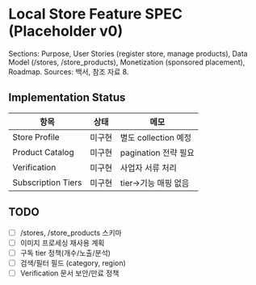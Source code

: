 # Local Store Feature SPEC (Placeholder v0)

Sections: Purpose, User Stories (register store, manage products), Data Model (/stores, /store_products), Monetization (sponsored placement), Roadmap.
Sources: 백서, 참조 자료 8.

## Implementation Status
항목 | 상태 | 메모
-----|------|-----
Store Profile | 미구현 | 별도 collection 예정
Product Catalog | 미구현 | pagination 전략 필요
Verification | 미구현 | 사업자 서류 처리
Subscription Tiers | 미구현 | tier->기능 매핑 없음

## TODO
- [ ] /stores, /store_products 스키마
- [ ] 이미지 프로세싱 재사용 계획
- [ ] 구독 tier 정책(개수/노출/분석)
- [ ] 검색/필터 필드 (category, region)
- [ ] Verification 문서 보안/만료 정책
